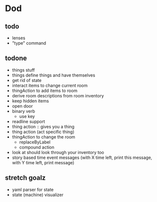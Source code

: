 # Dod

## todo
- lenses
- "type" command

## todone
- things stuff
- things define things and have themselves
- get rid of state
- interact items to change current room
- thingAction to add items to room
- derive room descriptions from room inventory
 - keep hidden items
- open door
- binary verb
  - use key
- readline support
- thing action :: gives you a thing
- thing action (act specific thing)
- thingAction to change the room
  - replaceByLabel
  - compound action
- look at should look through your inventory too
- story based time event messages (with X time left, print this message, with Y time left, print message)

## stretch goalz
- yaml parser for state
- state (machine) visualizer
